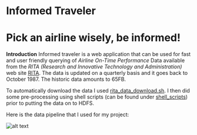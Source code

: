 Informed Traveler
=================

Pick an airline wisely, be informed!
====================================

**Introduction**
Informed traveler is a web application that can be used for fast and user friendly querying of *Airline On-Time Performance* Data available from the *RITA (Research and Innovative Technology and Administration)* web site [RITA](http://www.rita.dot.gov). The data is updated on a quarterly basis and it goes back to October 1987. The historic data amounts to 65FB.

To automatically download the data I used [rita_data_download.sh](../shell_scripts/rita_data_download.sh). I then did some pre-processing using shell scripts (can be found under [shell_scripts](../shell_scripts)) prior to putting the data on to HDFS.

Here is the data pipeline that I used for my project:

![alt text](images/data_pipeline.jpg)
